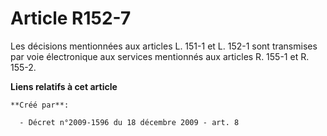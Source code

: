 # Article R152-7

Les décisions mentionnées aux articles L. 151-1 et L. 152-1 sont transmises par voie électronique aux services mentionnés aux
articles R. 155-1 et R. 155-2.

**Liens relatifs à cet article**

	**Créé par**:

	  - Décret n°2009-1596 du 18 décembre 2009 - art. 8
